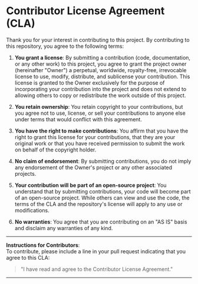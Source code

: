 # Contributor License Agreement (CLA)

Thank you for your interest in contributing to this project. By contributing to this repository, you agree to the following terms:

1. **You grant a license**: By submitting a contribution (code, documentation, or any other work) to this project, you agree to grant the project owner (hereinafter "Owner") a perpetual, worldwide, royalty-free, irrevocable license to use, modify, distribute, and sublicense your contribution. This license is granted to the Owner exclusively for the purpose of incorporating your contribution into the project and does not extend to allowing others to copy or redistribute the work outside of this project.

2. **You retain ownership**: You retain copyright to your contributions, but you agree not to use, license, or sell your contributions to anyone else under terms that would conflict with this agreement.

3. **You have the right to make contributions**: You affirm that you have the right to grant this license for your contributions, that they are your original work or that you have received permission to submit the work on behalf of the copyright holder.

4. **No claim of endorsement**: By submitting contributions, you do not imply any endorsement of the Owner's project or any other associated projects.

5. **Your contribution will be part of an open-source project**: You understand that by submitting contributions, your code will become part of an open-source project. While others can view and use the code, the terms of the CLA and the repository's license will apply to any use or modifications.

6. **No warranties**: You agree that you are contributing on an "AS IS" basis and disclaim any warranties of any kind.

---

**Instructions for Contributors**:  
To contribute, please include a line in your pull request indicating that you agree to this CLA:

> "I have read and agree to the Contributor License Agreement."

---